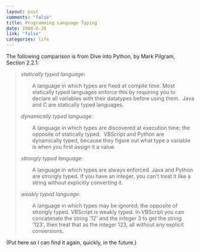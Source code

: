 ```yaml
--- 
layout: post
comments: "false"
title: Programming Language Typing
date: 2008-8-26
link: "false"
categories: life
---
```

The following comparison is from Dive into Python, by Mark Pilgram, Section 2.2.1:
<blockquote><em>statically typed language</em>:
<p style="padding-left: 30px; ">A language in which types are fixed at compile time. Most statically typed languages enforce this by requiring you to declare all variables with their datatypes before using them.  Java and C are statically typed languages.</p>

<em>dynamically typed language</em>:
<p style="padding-left: 30px; ">A language in which types are discovered at execution time; the opposite of statically typed.  VBScript and Python are dynamically typed, because they figure out what type a variable is when you first assign it a value.</p>

<em>strongly typed language</em>:
<p style="padding-left: 30px; ">A language in which types are always enforced. Java and Python are strongly typed. If you have an integer, you can't treat it like a string without explicitly converting it.</p>

<em>weakly typed language</em>:
<p style="padding-left: 30px; ">A language in which types may be ignored; the opposite of strongly typed. VBScript is weakly typed. In VBScript you can concatenate the string '12' and the integer 3 to get the string '123', then treat that as the integer 123, all without any explicit conversions.</p>
</blockquote>
(Put here so I can find it again, quickly, in the future.)
